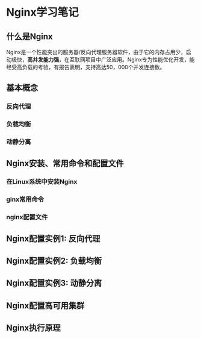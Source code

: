 # Nginx学习笔记

## 什么是Nginx

Nginx是一个性能突出的服务器/反向代理服务器软件，由于它的内存占用少，启动极快，**高并发能力强**，在互联网项目中广泛应用。Nginx专为性能优化开发，能经受高负载的考验，有报告表明，支持高达50，000个并发连接数。

## 基本概念

### 反向代理

### 负载均衡

### 动静分离

## Nginx安装、常用命令和配置文件

### 在Linux系统中安装Nginx

### ginx常用命令

### nginx配置文件

## Nginx配置实例1: 反向代理

## Nginx配置实例2: 负载均衡

## Nginx配置实例3: 动静分离

## Nginx配置高可用集群

## Nginx执行原理